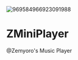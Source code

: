 ![969584966923091988](https://user-images.githubusercontent.com/69709254/173907704-5b5cc383-3156-43d7-a7f1-0325fdfa0837.gif)
# ZMiniPlayer
@Zemyoro's Music Player

